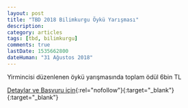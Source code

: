 ```yaml
---
layout: post
title: "TBD 2018 Bilimkurgu Öykü Yarışması"
description: 
category: articles
tags: [tbd, bilimkurgu]
comments: true
lastDate: 1535662800
dateHuman: "31 Ağustos 2018"
---
```


Yirmincisi düzenlenen öykü yarışmasında toplam ödül 6bin TL

[Detaylar ve Başvuru için](http://www.tbd.org.tr/turkiye-bilisim-dergisi-2018-bilimkurgu-oyku-yarismasi/?utm_source=edebiyatyarismalari.com&utm_medium=affiliate){:rel="nofollow"}{:target="_blank"}{:target="_blank"}